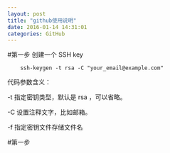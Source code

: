```yaml
---
layout: post  
title: "github使用说明"
date: 2016-01-14 14:31:01
categories: GitHub
--- 
```


#第一步
 创建一个 SSH key 
		
		ssh-keygen -t rsa -C "your_email@example.com"

代码参数含义：

-t 指定密钥类型，默认是 rsa ，可以省略。

-C 设置注释文字，比如邮箱。

-f 指定密钥文件存储文件名

#第一步